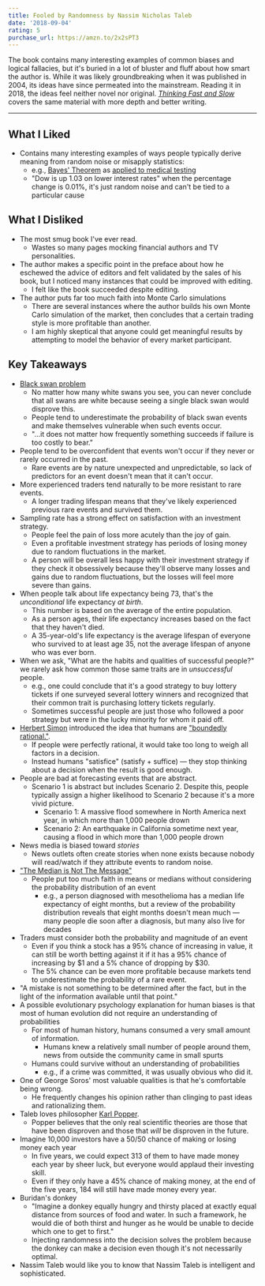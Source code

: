 ```yaml
---
title: Fooled by Randomness by Nassim Nicholas Taleb
date: '2018-09-04'
rating: 5
purchase_url: https://amzn.to/2x2sPT3
---
```


The book contains many interesting examples of common biases and logical fallacies, but it's buried in a lot of bluster and fluff about how smart the author is. While it was likely groundbreaking when it was published in 2004, its ideas have since permeated into the mainstream. Reading it in 2018, the ideas feel neither novel nor original. [*Thinking Fast and Slow*](https://amzn.to/2oXDdaZ) covers the same material with more depth and better writing.

<!--more-->

---

## What I Liked

* Contains many interesting examples of ways people typically derive meaning from random noise or misapply statistics:
  * e.g., [Bayes' Theorem](https://en.wikipedia.org/wiki/Bayes%27_theorem) as [applied to medical testing](http://sphweb.bumc.bu.edu/otlt/MPH-Modules/BS/BS704_Probability/BS704_Probability6.html)
  * "Dow is up 1.03 on lower interest rates" when the percentage change is 0.01%, it's just random noise and can't be tied to a particular cause

## What I Disliked

* The most smug book I've ever read.
  * Wastes so many pages mocking financial authors and TV personalities.
* The author makes a specific point in the preface about how he eschewed the advice of editors and felt validated by the sales of his book, but I noticed many instances that could be improved with editing.
  * I felt like the book succeeded despite editing.
* The author puts far too much faith into Monte Carlo simulations
  * There are several instances where the author builds his own Monte Carlo simulation of the market, then concludes that a certain trading style is more profitable than another.
  * I am highly skeptical that anyone could get meaningful results by attempting to model the behavior of every market participant.

## Key Takeaways

* [Black swan problem](https://en.wikipedia.org/wiki/Problem_of_induction)
  * No matter how many white swans you see, you can never conclude that all swans are white because seeing a single black swan would disprove this.
  * People tend to underestimate the probability of black swan events and make themselves vulnerable when such events occur.
  * "...it does not matter how frequently something succeeds if failure is too costly to bear."
* People tend to be overconfident that events won't occur if they never or rarely occurred in the past.
  * Rare events are by nature unexpected and unpredictable, so lack of predictors for an event doesn't mean that it can't occur.
* More experienced traders tend naturally to be more resistant to rare events.
  * A longer trading lifespan means that they've likely experienced previous rare events and survived them.
* Sampling rate has a strong effect on satisfaction with an investment strategy.
  * People feel the pain of loss more acutely than the joy of gain.
  * Even a profitable investment strategy has periods of losing money due to random fluctuations in the market.
  * A person will be overall less happy with their investment strategy if they check it obsessively because they'll observe many losses and gains due to random fluctuations, but the losses will feel more severe than gains.
* When people talk about life expectancy being 73, that's the *unconditional* life expectancy *at birth*.
  * This number is based on the average of the entire population.
  * As a person ages, their life expectancy increases based on the fact that they haven't died.
  * A 35-year-old's life expectancy is the average lifespan of everyone who survived to at least age 35, not the average lifespan of anyone who was ever born.
* When we ask, "What are the habits and qualities of successful people?" we rarely ask how common those same traits are in *unsuccessful* people.
  * e.g., one could conclude that it's a good strategy to buy lottery tickets if one surveyed several lottery winners and recognized that their common trait is purchasing lottery tickets regularly.
  * Sometimes successful people are just those who followed a poor strategy but were in the lucky minority for whom it paid off.
* [Herbert Simon](https://en.wikipedia.org/wiki/Herbert_A._Simon) introduced the idea that humans are ["boundedly rational."](https://en.wikipedia.org/wiki/Bounded_rationality).
  * If people were perfectly rational, it would take too long to weigh all factors in a decision.
  * Instead humans "satisfice" (satisfy + suffice) &mdash; they stop thinking about a decision when the result is good enough.
* People are bad at forecasting events that are abstract.
  * Scenario 1 is abstract but includes Scenario 2. Despite this, people typically assign a higher likelihood to Scenario 2 because it's a more vivid picture.
    * Scenario 1: A massive flood somewhere in North America next year, in which more than 1,000 people drown
    * Scenario 2: An earthquake in California sometime next year, causing a flood in which more than 1,000 people drown
* News media is biased toward *stories*
  * News outlets often create stories when none exists because nobody will read/watch if they attribute events to random noise.
* ["The Median is Not The Message"](https://people.umass.edu/biep540w/pdf/Stephen%20Jay%20Gould.pdf)
  * People put too much faith in means or medians without considering the probability distribution of an event
    * e.g., a person diagnosed with mesothelioma has a median life expectancy of eight months, but a review of the probability distribution reveals that eight months doesn't mean much &mdash; many people die soon after a diagnosis, but many also live for decades
* Traders must consider both the probability and magnitude of an event
  * Even if you think a stock has a 95% chance of increasing in value, it can still be worth betting against it if it has a 95% chance of increasing by $1 and a 5% chance of dropping by $30.
  * The 5% chance can be even more profitable because markets tend to underestimate the probability of a rare event.
* "A mistake is not something to be determined after the fact, but in the light of the information available until that point."
* A possible evolutionary psychology explanation for human biases is that most of human evolution did not require an understanding of probabilities
  * For most of human history, humans consumed a very small amount of information.
    * Humans knew a relatively small number of people around them, news from outside the community came in small spurts
  * Humans could survive without an understanding of probabilities
    * e.g., if a crime was committed, it was usually obvious who did it.
* One of George Soros' most valuable qualities is that he's comfortable being wrong.
  * He frequently changes his opinion rather than clinging to past ideas and rationalizing them.
* Taleb loves philosopher [Karl Popper](https://en.wikipedia.org/wiki/Karl_Popper).
  * Popper believes that the only real scientific theories are those that have been disproven and those that *will* be disproven in the future.
* Imagine 10,000 investors have a 50/50 chance of making or losing money each year
  * In five years, we could expect 313 of them to have made money each year by sheer luck, but everyone would applaud their investing skill.
  * Even if they only have a 45% chance of making money, at the end of the five years, 184 will still have made money every year.
* Buridan's donkey
  * "Imagine a donkey equally hungry and thirsty placed at exactly equal distance from sources of food and water. In such a framework, he would die of both thirst and hunger as he would be unable to decide which one to get to first."
  * Injecting randomness into the decision solves the problem because the donkey can make a decision even though it's not necessarily optimal.
* Nassim Taleb would like you to know that Nassim Taleb is intelligent and sophisticated.